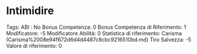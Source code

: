 # Intimidire

Tags: ABI
: No
Bonus Competenza: 0
Bonus Competenza di Riferimento: 1
Modificatore: -5
Modificatore  Abilità: 0
Statistica di riferimento: Carisma (Carisma%2008e94f672d6d4d4487c8cbc9216510bd.md)
Tiro Salvezza: -5
Valore di riferimento: 0